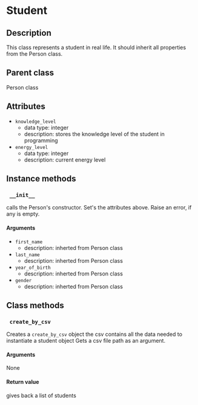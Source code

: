 # Student

## Description
This class represents a student in real life. It should inherit all properties from the Person class.

## Parent class
Person class

## Attributes

* ```knowledge_level```
  * data type: integer
  * description: stores the knowledge level of the student in programming
* ```energy_level```
  * data type: integer
  * description: current energy level

## Instance methods
### ``` __init__```
calls the Person's constructor.
Set's the attributes above.
Raise an error, if any is empty.

#### Arguments

* ```first_name```
  * description: inherted from Person class
* ```last_name```
  * description: inherted from Person class
* ```year_of_birth```
  * description: inherted from Person class
* ```gender```
  * description: inherted from Person class

## Class methods

### ``` create_by_csv```

Creates a ```create_by_csv``` object the csv contains all the data needed to instantiate a student object
Gets a csv file path as an argument.

#### Arguments
None

#### Return value
gives back a list of students

